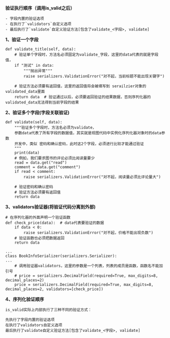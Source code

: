 **验证执行顺序（调用is_valid之后）**

	- 字段内置的验证选项
	- 在执行了`validators`自定义选项
	- 最后执行了`validate`自定义验证方法[包含了validate_<字段>, validate]

**1、验证一个字段**

```
def validate_title(self, data):
    # 验证单个字段时，方法名必须固定为validate_字段，这里的data代表的就是字段值，
    if "测试" in data:
        """抛出异常"""
        raise serializers.ValidationError("对不起，当前标题不能出现关键字")

    # 验证方法必须要有返回值，这里的返回值将会被填写到 serailzier对象的validated_data里面
    return data  # 验证通过以后，必须要返回验证的结果数据，否则序列化器的validated_data无法得到当前字段的结果
```

**2、验证多个字段(字段关联验证)**

```
def validate(self, data):
    """验证多个字段时，方法名必须为validate，
    参数data代表了所有字段的数据值，其实就是视图代码中实例化序列化器对象时的data参数
    开发中，类似 密码和确认密码，此时这2个字段，必须进行比较才能通过验证
    """
    print(data)
    # 例如，我们要求图书的评论必须比阅读量要少
    read = data.get("read")
    comment = data.get("comment")
    if read < comment:
        raise serializers.ValidationError("对不起，阅读量必须比评论量大")

    # 验证密码和确认密码
    # 验证方法必须要有返回值
    return data
```

**3、validators验证器(将验证代码分离到外部)**

```
# 在序列化器的外面声明一个验证函数
def check_price(data):  # data代表要验证的数据
    if data < 0:
        raise serializers.ValidationError("对不起，价格不能出现负数")
    # 验证函数也必须把数据返回
    return data
    
...
class BookInfoSerializer(serializers.Serializer):
...
    # 调用验证器validators，这里的参数是一个列表，列表的成员是函数，函数名不能加引号
    # price = serializers.DecimalField(required=True, max_digits=8, decimal_places=2)
    price = serializers.DecimalField(required=True, max_digits=8, decimal_places=2, validators=[check_price])
```
**4、序列化验证顺序**
```
is_valid实际上内部执行了三种不同的验证方式：

先执行了字段内置的验证选项
在执行了validators自定义选项
最后执行了validate自定义验证方法[包含了validate_<字段>, validate]

```






















